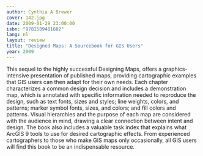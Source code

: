 ```yaml
---
author: Cynthia A Brewer
cover: 142.jpg
date: 2009-01-29 23:00:00
isbn: "9781589481602"
lang: nl
layout: review
title: "Designed Maps: A Sourcebook for GIS Users"
year: 2009
---
```


This sequel to the highly successful Designing Maps, offers a graphics-intensive presentation of published maps, providing cartographic examples that GIS users can then adapt for their own needs. Each chapter characterizes a common design decision and includes a demonstration map, which is annotated with specific information needed to reproduce the design, such as text fonts, sizes and styles; line weights, colors, and patterns; marker symbol fonts, sizes, and colors; and fill colors and patterns. Visual hierarchies and the purpose of each map are considered with the audience in mind, drawing a clear connection between intent and design. The book also includes a valuable task index that explains what ArcGIS 9 tools to use for desired cartographic effects. From experienced cartographers to those who make GIS maps only occasionally, all GIS users will find this book to be an indispensable resource.

